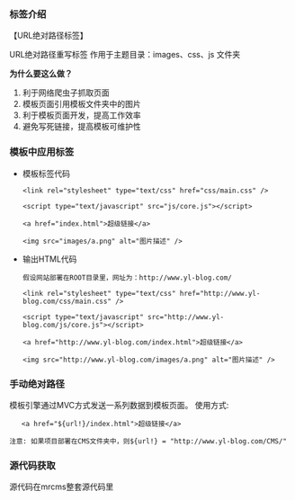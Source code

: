 ### 标签介绍

【URL绝对路径标签】

URL绝对路径重写标签 作用于主题目录：images、css、js 文件夹



**为什么要这么做？**

1. 利于网络爬虫子抓取页面
2. 模板页面引用模板文件夹中的图片
3. 利于模板页面开发，提高工作效率
4. 避免写死链接，提高模板可维护性



### 模板中应用标签

- 模板标签代码
    ```
    <link rel="stylesheet" type="text/css" href="css/main.css" />

    <script type="text/javascript" src="js/core.js"></script>

    <a href="index.html">超级链接</a>

    <img src="images/a.png" alt="图片描述" />

    ```
- 输出HTML代码

	`假设网站部署在ROOT目录里，网址为：http://www.yl-blog.com/`
    ```
    <link rel="stylesheet" type="text/css" href="http://www.yl-blog.com/css/main.css" />

    <script type="text/javascript" src="http://www.yl-blog.com/js/core.js"></script>

    <a href="http://www.yl-blog.com/index.html">超级链接</a>

    <img src="http://www.yl-blog.com/images/a.png" alt="图片描述" />
	```

### 手动绝对路径

模板引擎通过MVC方式发送一系列数据到模板页面。
使用方式:
```
   <a href="${url!}/index.html">超级链接</a>

```
`注意: 如果项目部署在CMS文件夹中，则${url!} = "http://www.yl-blog.com/CMS/"`



### 源代码获取

源代码在mrcms整套源代码里

